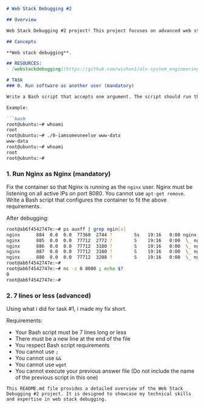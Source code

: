 ```markdown
# Web Stack Debugging #2

## Overview

Web Stack Debugging #2 project! This project focuses on advanced web stack debugging tasks, designed to enhance your skills in DevOps, SysAdmin, Scripting, and Debugging.

## Concepts

**Web stack debugging**.

## RESOURCES:
- [webstackdebugging](https://github.com/wishon1/alx-system_engineering-devops/blob/master/0x13-firewall/webstackdebugiing.md)

# TASk
### 0. Run software as another user (mandatory)

Write a Bash script that accepts one argument. The script should run the `whoami` command under the user passed as an argument. Test your script by passing different users.

Example:

```bash
root@ubuntu:~# whoami
root
root@ubuntu:~# ./0-iamsomeoneelse www-data
www-data
root@ubuntu:~# whoami
root
root@ubuntu:~#
```

### 1. Run Nginx as Nginx (mandatory)

Fix the container so that Nginx is running as the `nginx` user. Nginx must be listening on all active IPs on port 8080. You cannot use `apt-get remove`. Write a Bash script that configures the container to fit the above requirements.

After debugging:

```bash
root@ab6f4542747e:~# ps auxff | grep ngin[x]
nginx      884  0.0  0.0  77360  2744 ?        Ss   19:16   0:00 nginx: master process /usr/sbin/nginx
nginx      885  0.0  0.0  77712  2772 ?        S    19:16   0:00  \_ nginx: worker process
nginx      886  0.0  0.0  77712  3180 ?        S    19:16   0:00  \_ nginx: worker process
nginx      887  0.0  0.0  77712  3180 ?        S    19:16   0:00  \_ nginx: worker process
nginx      888  0.0  0.0  77712  3208 ?        S    19:16   0:00  \_ nginx: worker process
root@ab6f4542747e:~#
root@ab6f4542747e:~# nc -z 0 8080 ; echo $?
0
root@ab6f4542747e:~#
```

### 2. 7 lines or less (advanced)

Using what i did for task #1, i made my fix short.

Requirements:

- Your Bash script must be 7 lines long or less
- There must be a new line at the end of the file
- You respect Bash script requirements
- You cannot use `;`
- You cannot use `&&`
- You cannot use `wget`
- You cannot execute your previous answer file (Do not include the name of the previous script in this one)

```
This README.md file provides a detailed overview of the Web Stack Debugging #2 project. It is designed to showcase my technical skills and expertise in web stack debugging.
```
